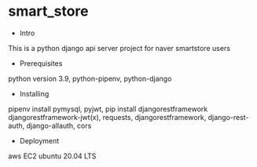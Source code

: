 # smart_store

- Intro

This is a python django api server project for naver smartstore users

- Prerequisites

python version 3.9, python-pipenv, python-django

- Installing

pipenv install pymysql, pyjwt, pip install djangorestframework djangorestframework-jwt(x), requests, djangorestframework, django-rest-auth, django-allauth, cors

- Deployment

aws EC2 ubuntu 20.04 LTS
